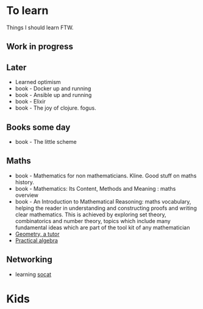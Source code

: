 # To learn

Things I should learn FTW.

## Work in progress

## Later
* Learned optimism
* book - Docker up and running 
* book - Ansible up and running
* book - Elixir
* book - The joy of clojure. fogus.

## Books some day
* book - The little scheme 

## Maths
* book - Mathematics for non mathematicians. Kline. Good stuff on maths history.
* book - Mathematics: Its Content, Methods and Meaning : maths overview
* book - An Introduction to Mathematical Reasoning: maths vocabulary, helping the reader in understanding and constructing proofs and writing clear mathematics. This is achieved by exploring set theory, combinatorics and number theory, topics which include many fundamental ideas which are part of the tool kit of any mathematician
* [Geometry, a tutor](http://www.amazon.es/Tutor-Books-Geometry-Jo-Greig/dp/0978639030/ref=sr_1_1?ie=UTF8&qid=1452982295&sr=8-1&keywords=geometry+tutor+in+books&tag=sella-21)
* [Practical algebra](http://www.amazon.es/Practical-Algebra-Self-teaching-Guides-Peter/dp/0471530123/ref=sr_1_cc_1?s=aps&ie=UTF8&qid=1452982746&sr=1-1-catcorr&keywords=practical+algebra+teaching)

## Networking
* learning [socat](https://medium.com/@copyconstruct/socat-29453e9fc8a6)

# Kids
